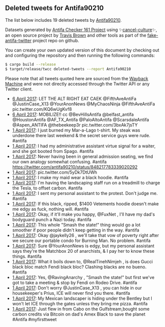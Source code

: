 ## Deleted tweets for Antifa90210

The list below includes 19 deleted tweets by
[Antifa90210](https://twitter.com/Antifa90210).



Datasets generated by [Antifa Checker 161 Project](https://twitter.com/antifacheck161) using ✨[cancel-culture](https://github.com/travisbrown/cancel-culture)✨, an open source project by 
[Travis Brown](https://twitter.com/travisbrown) and other tools as part of the 
[fake-antifa-twitter](https://github.com/antifacheck161/fake-antifa-twitter) project repo on github.

You can create your own updated version of this document by checking out and configuring the
repository and then running the following commands:

```bash
$ cargo build --release
$ target/release/twcc deleted-tweets --report Antifa90210
```

Please note that all tweets quoted here are sourced from the
[Wayback Machine](https://web.archive.org) and were not directly accessed through the Twitter API or
any Twitter client.

* [ 6 April 2017](https://web.archive.org/web/20170409024323/https://twitter.com/Antifa90210/status/850118922187800577): LET THE ALT RIGHT EAT CAEK  @FifthAveAntiFa   @JustinCase_X13   @YourAnonNews   @MyChaosNinja   @FifthAveAntiFa  pic.twitter.com/KQ6wUgKvf8 <!--850119889490776066-->
* [ 6 April 2017](https://web.archive.org/web/20170409024323/https://twitter.com/Antifa90210/status/850118922187800577): MOBILIZE!! cc  @BevHillsAntifa   @belfast_antifa   @HoustonAntifa   @AF_TX_Antifa   @PaloAltoAntifa   @ScarsdaleAntifa   @Aspen_ANTIFA   @thebeekeep3r  pic.twitter.com/3bxAk7jsTY <!--850118922187800577-->
* [ 1 April 2017](https://web.archive.org/web/20190623084251/https://twitter.com/Antifa90210/status/848239197521620993): I just burned my Mar-a-Lago t-shirt. My steak was underdone there last weekend & the secret service guys were rude.  #antifa <!--848239197521620993-->
* [ 1 April 2017](https://web.archive.org/web/20190623084253/https://twitter.com/Antifa90210/status/848237872398389248): I had my administrative assistant virtue signal for a waiter, and she got booted from Spago.  #antifa <!--848237872398389248-->
* [ 1 April 2017](https://web.archive.org/web/20190623084304/https://twitter.com/Antifa90210/status/848218250248949760): Never having been in general admission seating, we find our own analogy somewhat confusing.  #antifa  https://twitter.com/antifa90210/status/848217783339020292 <!--848218250248949760-->
* [ 1 April 2017](https://web.archive.org/web/20190623084318/https://twitter.com/Antifa90210/status/848201823290892288): pic.twitter.com/5yDk7DtUWh <!--848215338986725376-->
* [ 1 April 2017](https://web.archive.org/web/20190623084306/https://twitter.com/Antifa90210/status/848213636376125440): I make my maid wear a black hoodie.  #antifa <!--848213636376125440-->
* [ 1 April 2017](https://web.archive.org/web/20190623084307/https://twitter.com/Antifa90210/status/848211553560252416): I'm having the landscaping staff run on a treadmill to charge the Tesla, to offset carbon.  #antifa <!--848211553560252416-->
* [ 1 April 2017](https://web.archive.org/web/20190623084309/https://twitter.com/Antifa90210/status/848209532824293376): I sent my personal assistant to the protest. Don't judge me.  #antifa <!--848209532824293376-->
* [ 1 April 2017](https://web.archive.org/web/20190623084314/https://twitter.com/Antifa90210/status/848204887288623104): If this black, ripped, $1400 Vetements hoodie doesn't make me edgy as fuck, nothing will.  #antifa <!--848204887288623104-->
* [ 1 April 2017](https://web.archive.org/web/20190623084314/https://twitter.com/Antifa90210/status/848204173179047936): Okay, if it'll make you happy,  @FuxNet , I'll have my dad's bodyguard punch a Nazi today.  #antifa <!--848204173179047936-->
* [ 1 April 2017](https://web.archive.org/web/20190623084315/https://twitter.com/Antifa90210/status/848203777068892161): This whole "Smash the state!" thing would go a lot smoother if poor people didn't keep getting in the way.  #antifa <!--848203777068892161-->
* [ 1 April 2017](https://web.archive.org/web/20190623084315/https://twitter.com/Antifa90210/status/848203251912671232): Okay  @jaykelly26 , we'll take that vow of poverty right after we secure our portable condo for Burning Man. No problem.  #antifa <!--848203251912671232-->
* [ 1 April 2017](https://web.archive.org/web/20190623084318/https://twitter.com/Antifa90210/status/848202641134014464): Sure  @YourAnonNews  is edgy, but my personal assistant says they're the Matchbox 20 of anarchists, & I pay her to know these things.  #antifa <!--848202641134014464-->
* [ 1 April 2017](https://web.archive.org/web/20190623084318/https://twitter.com/Antifa90210/status/848201823290892288): What it boils down to,  @RealTinehNimjeh , is does Gucci black bloc match Fendi black bloc? Clashing blacks are no bueno.  #antifa <!--848201823290892288-->
* [ 1 April 2017](https://web.archive.org/web/20190623084320/https://twitter.com/Antifa90210/status/848200476680228866): Yes,  @RavingAnarchy , "Smash the state!" but first we've got to take a meeting & stop by Fendi on Rodeo Drive.  #antifa <!--848200476680228866-->
* [ 1 April 2017](https://web.archive.org/web/20190623084321/https://twitter.com/Antifa90210/status/848200089541763073): Don't worry  @JustinCase_X13 , you can hide in our housekeeper's Prius, ICE will never find you there.  #antifa <!--848200089541763073-->
* [ 1 April 2017](https://web.archive.org/web/20190623084322/https://twitter.com/Antifa90210/status/848199438191472640): My Mexican landscaper is hiding under the Bentley but I won't let ICE through the gates unless they bring me pizza.  #antifa <!--848199438191472640-->
* [ 1 April 2017](https://web.archive.org/web/20190623084323/https://twitter.com/Antifa90210/status/848199105499320321): Just flew in from Cabo on the Gulfstream,bought some carbon credits via Bitcoin on dad's Amex Black to save the planet  #Antifa   #myfirsttweet <!--848199105499320321-->
